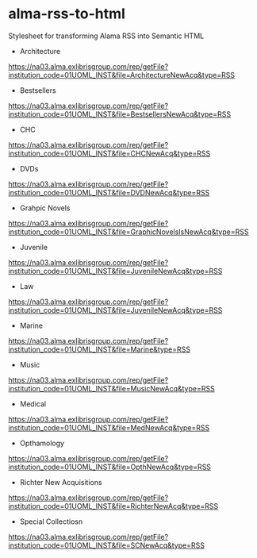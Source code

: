 # alma-rss-to-html
Stylesheet for transforming Alama RSS into Semantic HTML

* Architecture

https://na03.alma.exlibrisgroup.com/rep/getFile?institution_code=01UOML_INST&file=ArchitectureNewAcq&type=RSS

* Bestsellers

https://na03.alma.exlibrisgroup.com/rep/getFile?institution_code=01UOML_INST&file=BestsellersNewAcq&type=RSS

* CHC

https://na03.alma.exlibrisgroup.com/rep/getFile?institution_code=01UOML_INST&file=CHCNewAcq&type=RSS

* DVDs

https://na03.alma.exlibrisgroup.com/rep/getFile?institution_code=01UOML_INST&file=DVDNewAcq&type=RSS

* Grahpic Novels

https://na03.alma.exlibrisgroup.com/rep/getFile?institution_code=01UOML_INST&file=GraphicNovelsIsNewAcq&type=RSS

* Juvenile

https://na03.alma.exlibrisgroup.com/rep/getFile?institution_code=01UOML_INST&file=JuvenileNewAcq&type=RSS

* Law

https://na03.alma.exlibrisgroup.com/rep/getFile?institution_code=01UOML_INST&file=JuvenileNewAcq&type=RSS

* Marine

https://na03.alma.exlibrisgroup.com/rep/getFile?institution_code=01UOML_INST&file=Marine&type=RSS

* Music

https://na03.alma.exlibrisgroup.com/rep/getFile?institution_code=01UOML_INST&file=MusicNewAcq&type=RSS

* Medical

https://na03.alma.exlibrisgroup.com/rep/getFile?institution_code=01UOML_INST&file=MedNewAcq&type=RSS

* Opthamology

https://na03.alma.exlibrisgroup.com/rep/getFile?institution_code=01UOML_INST&file=OpthNewAcq&type=RSS

* Richter New Acquisitions 

https://na03.alma.exlibrisgroup.com/rep/getFile?institution_code=01UOML_INST&file=RichterNewAcq&type=RSS

* Special Collectiosn 

https://na03.alma.exlibrisgroup.com/rep/getFile?institution_code=01UOML_INST&file=SCNewAcq&type=RSS
